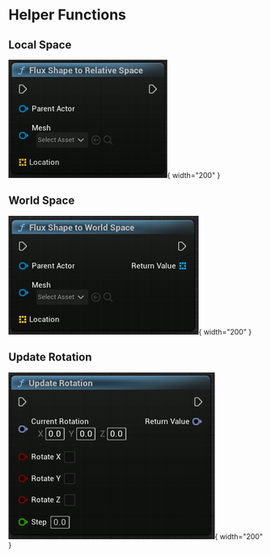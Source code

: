 # Helper Functions

## Local Space

![Local Space](../assets/images/flux-point/local-space.png){ width="200" }

## World Space

![World Space](../assets/images/flux-point/world-space.png){ width="200" }

## Update Rotation

![Update Rotation](../assets/images/flux-point/update-rotation.png){ width="200" }
